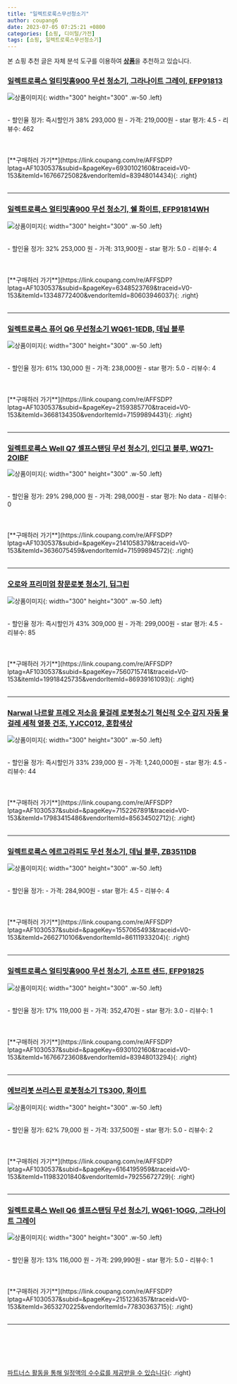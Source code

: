```yaml
---
title: "일렉트로룩스무선청소기"
author: coupang6
date: 2023-07-05 07:25:21 +0800
categories: [쇼핑, 디이털/가전]
tags: [쇼핑, 일렉트로룩스무선청소기]
---
```


본 쇼핑 추천 글은 자체 분석 도구를 이용하여 [**상품**](https://link.coupang.com/a/bao1ui)을 추천하고 있습니다.

### [일렉트로룩스 얼티밋홈900 무선 청소기, 그라나이트 그레이, EFP91813](https://link.coupang.com/re/AFFSDP?lptag=AF1030537&subid=&pageKey=6930102160&traceid=V0-153&itemId=16766725082&vendorItemId=83948014434)

![상품이미지](https://thumbnail8.coupangcdn.com/thumbnails/remote/230x230ex/image/retail/images/4943797303585150-0c6e5eb1-e8a8-4329-b28f-2c33b4bfd7ff.png){: width="300" height="300" .w-50 .left}


<br>
- 할인율 정가: 즉시할인가 38%  293,000   원
- 가격: 219,000원
- star 평가: 4.5
- 리뷰수: 462
<br>
<br>
<br>
<br>
[**구매하러 가기**](https://link.coupang.com/re/AFFSDP?lptag=AF1030537&subid=&pageKey=6930102160&traceid=V0-153&itemId=16766725082&vendorItemId=83948014434){: .right}
<br>
<br>

---

### [일렉트로룩스 얼티밋홈900 무선 청소기, 쉘 화이트, EFP91814WH](https://link.coupang.com/re/AFFSDP?lptag=AF1030537&subid=&pageKey=6348523769&traceid=V0-153&itemId=13348772400&vendorItemId=80603946037)

![상품이미지](https://thumbnail9.coupangcdn.com/thumbnails/remote/230x230ex/image/retail/images/5040643691730390-052442fc-90cf-400e-b53e-f6607b9c0dd8.jpg){: width="300" height="300" .w-50 .left}


<br>
- 할인율 정가: 32%  253,000   원
- 가격: 313,900원
- star 평가: 5.0
- 리뷰수: 4
<br>
<br>
<br>
<br>
[**구매하러 가기**](https://link.coupang.com/re/AFFSDP?lptag=AF1030537&subid=&pageKey=6348523769&traceid=V0-153&itemId=13348772400&vendorItemId=80603946037){: .right}
<br>
<br>

---

### [일렉트로룩스 퓨어 Q6 무선청소기 WQ61-1EDB, 데님 블루](https://link.coupang.com/re/AFFSDP?lptag=AF1030537&subid=&pageKey=2159385770&traceid=V0-153&itemId=3668134350&vendorItemId=71599894431)

![상품이미지](https://thumbnail9.coupangcdn.com/thumbnails/remote/230x230ex/image/retail/images/1803731743679225-3288725e-a036-420c-a0ac-31fddd456e00.jpg){: width="300" height="300" .w-50 .left}


<br>
- 할인율 정가: 61%  130,000   원
- 가격: 238,000원
- star 평가: 5.0
- 리뷰수: 4
<br>
<br>
<br>
<br>
[**구매하러 가기**](https://link.coupang.com/re/AFFSDP?lptag=AF1030537&subid=&pageKey=2159385770&traceid=V0-153&itemId=3668134350&vendorItemId=71599894431){: .right}
<br>
<br>

---

### [일렉트로룩스 Well Q7 셀프스탠딩 무선 청소기, 인디고 블루, WQ71-2OIBF](https://link.coupang.com/re/AFFSDP?lptag=AF1030537&subid=&pageKey=2141058379&traceid=V0-153&itemId=3636075459&vendorItemId=71599894572)

![상품이미지](https://thumbnail8.coupangcdn.com/thumbnails/remote/230x230ex/image/retail/images/1325297112817708-7ea1f145-6a41-4e27-a432-af8a0c95b05f.jpg){: width="300" height="300" .w-50 .left}


<br>
- 할인율 정가: 29%  298,000   원
- 가격: 298,000원
- star 평가: No data
- 리뷰수: 0
<br>
<br>
<br>
<br>
[**구매하러 가기**](https://link.coupang.com/re/AFFSDP?lptag=AF1030537&subid=&pageKey=2141058379&traceid=V0-153&itemId=3636075459&vendorItemId=71599894572){: .right}
<br>
<br>

---

### [오로와 프리미엄 창문로봇 청소기, 딥그린](https://link.coupang.com/re/AFFSDP?lptag=AF1030537&subid=&pageKey=7560715741&traceid=V0-153&itemId=19918425735&vendorItemId=86939161093)

![상품이미지](https://thumbnail8.coupangcdn.com/thumbnails/remote/230x230ex/image/vendor_inventory/489e/2d939c0f3f5bd8b6e42a145d590701d26b034aa257419dbbd4eb03f06140.png){: width="300" height="300" .w-50 .left}


<br>
- 할인율 정가: 즉시할인가 43%  309,000   원
- 가격: 299,000원
- star 평가: 4.5
- 리뷰수: 85
<br>
<br>
<br>
<br>
[**구매하러 가기**](https://link.coupang.com/re/AFFSDP?lptag=AF1030537&subid=&pageKey=7560715741&traceid=V0-153&itemId=19918425735&vendorItemId=86939161093){: .right}
<br>
<br>

---

### [Narwal 나르왈 프레오 저소음 물걸레 로봇청소기 혁신적 오수 감지 자동 물걸레 세척 열풍 건조, YJCC012, 혼합색상](https://link.coupang.com/re/AFFSDP?lptag=AF1030537&subid=&pageKey=7152267891&traceid=V0-153&itemId=17983415486&vendorItemId=85634502712)

![상품이미지](https://thumbnail6.coupangcdn.com/thumbnails/remote/230x230ex/image/vendor_inventory/f8d9/ff3afab5a611760cc6c8f239fa2c3ced00d501c60ceaad42e7562aae3cb8.jpg){: width="300" height="300" .w-50 .left}


<br>
- 할인율 정가: 즉시할인가 33%  239,000   원
- 가격: 1,240,000원
- star 평가: 4.5
- 리뷰수: 44
<br>
<br>
<br>
<br>
[**구매하러 가기**](https://link.coupang.com/re/AFFSDP?lptag=AF1030537&subid=&pageKey=7152267891&traceid=V0-153&itemId=17983415486&vendorItemId=85634502712){: .right}
<br>
<br>

---

### [일렉트로룩스 에르고라피도 무선 청소기, 데님 블루, ZB3511DB](https://link.coupang.com/re/AFFSDP?lptag=AF1030537&subid=&pageKey=1557065493&traceid=V0-153&itemId=2662710106&vendorItemId=86111933204)

![상품이미지](https://thumbnail10.coupangcdn.com/thumbnails/remote/230x230ex/image/vendor_inventory/09d2/581dd4c4ee7ba3dde1f45251b78b491a065cd54fe0ec563ee18a99a6a315.jpg){: width="300" height="300" .w-50 .left}


<br>
- 할인율 정가: 
- 가격: 284,900원
- star 평가: 4.5
- 리뷰수: 4
<br>
<br>
<br>
<br>
[**구매하러 가기**](https://link.coupang.com/re/AFFSDP?lptag=AF1030537&subid=&pageKey=1557065493&traceid=V0-153&itemId=2662710106&vendorItemId=86111933204){: .right}
<br>
<br>

---

### [일렉트로룩스 얼티밋홈900 무선 청소기, 소프트 샌드, EFP91825](https://link.coupang.com/re/AFFSDP?lptag=AF1030537&subid=&pageKey=6930102160&traceid=V0-153&itemId=16766723608&vendorItemId=83948013294)

![상품이미지](https://thumbnail7.coupangcdn.com/thumbnails/remote/230x230ex/image/retail/images/4943895109618435-55c10ad4-188a-4535-beda-f934480b1f31.png){: width="300" height="300" .w-50 .left}


<br>
- 할인율 정가: 17%  119,000   원
- 가격: 352,470원
- star 평가: 3.0
- 리뷰수: 1
<br>
<br>
<br>
<br>
[**구매하러 가기**](https://link.coupang.com/re/AFFSDP?lptag=AF1030537&subid=&pageKey=6930102160&traceid=V0-153&itemId=16766723608&vendorItemId=83948013294){: .right}
<br>
<br>

---

### [에브리봇 쓰리스핀 로봇청소기 TS300, 화이트](https://link.coupang.com/re/AFFSDP?lptag=AF1030537&subid=&pageKey=6164195959&traceid=V0-153&itemId=11983201840&vendorItemId=79255672729)

![상품이미지](https://thumbnail8.coupangcdn.com/thumbnails/remote/230x230ex/image/retail/images/9104580085852647-005e4fcd-76cb-4ae0-b63b-844a30f67cb2.jpg){: width="300" height="300" .w-50 .left}


<br>
- 할인율 정가: 62%  79,000   원
- 가격: 337,500원
- star 평가: 5.0
- 리뷰수: 2
<br>
<br>
<br>
<br>
[**구매하러 가기**](https://link.coupang.com/re/AFFSDP?lptag=AF1030537&subid=&pageKey=6164195959&traceid=V0-153&itemId=11983201840&vendorItemId=79255672729){: .right}
<br>
<br>

---

### [일렉트로룩스 Well Q6 셀프스탠딩 무선 청소기, WQ61-1OGG, 그라나이트 그레이](https://link.coupang.com/re/AFFSDP?lptag=AF1030537&subid=&pageKey=2151236357&traceid=V0-153&itemId=3653270225&vendorItemId=77830363715)

![상품이미지](https://thumbnail8.coupangcdn.com/thumbnails/remote/230x230ex/image/vendor_inventory/3da2/d68b858332ce597cba4d3476f4fec12f94d5cc0060a7136e51e51686ceee.jpg){: width="300" height="300" .w-50 .left}


<br>
- 할인율 정가: 13%  116,000   원
- 가격: 299,990원
- star 평가: 5.0
- 리뷰수: 1
<br>
<br>
<br>
<br>
[**구매하러 가기**](https://link.coupang.com/re/AFFSDP?lptag=AF1030537&subid=&pageKey=2151236357&traceid=V0-153&itemId=3653270225&vendorItemId=77830363715){: .right}
<br>
<br>

---
<br><br><br><br><br> [파트너스 활동을 통해 일정액의 수수료를 제공받을 수 있습니다](https://link.coupang.com/a/bao1ui){: .right}